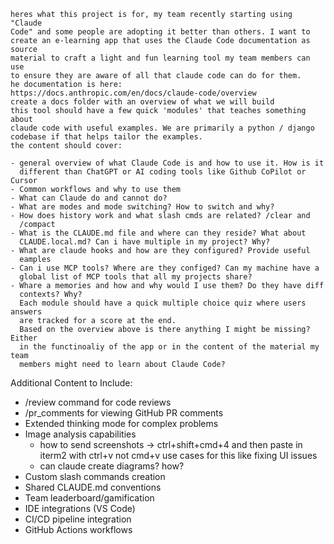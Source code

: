 ```
heres what this project is for, my team recently starting using "Claude
Code" and some people are adopting it better than others. I want to
create an e-learning app that uses the Claude Code documentation as source
material to craft a light and fun learning tool my team members can use
to ensure they are aware of all that claude code can do for them.
he documentation is here:
https://docs.anthropic.com/en/docs/claude-code/overview
create a docs folder with an overview of what we will build
this tool should have a few quick 'modules' that teaches something about
claude code with useful examples. We are primarily a python / django
codebase if that helps tailor the examples.
the content should cover:

- general overview of what Claude Code is and how to use it. How is it
  different than ChatGPT or AI coding tools like Github CoPilot or Cursor
- Common workflows and why to use them
- What can Claude do and cannot do?
- What are modes and mode switching? How to switch and why?
- How does history work and what slash cmds are related? /clear and
  /compact
- What is the CLAUDE.md file and where can they reside? What about
  CLAUDE.local.md? Can i have multiple in my project? Why?
- What are claude hooks and how are they configured? Provide useful
  eamples
- Can i use MCP tools? Where are they configed? Can my machine have a
  global list of MCP tools that all my projects share?
- Whare a memories and how and why would I use them? Do they have diff
  contexts? Why?
  Each module should have a quick multiple choice quiz where users answers
  are tracked for a score at the end.
  Based on the overview above is there anything I might be missing? Either
  in the functinoaliy of the app or in the content of the material my team
  members might need to learn about Claude Code?
```

Additional Content to Include:

- /review command for code reviews
- /pr_comments for viewing GitHub PR comments
- Extended thinking mode for complex problems
- Image analysis capabilities
  - how to send screenshots -> ctrl+shift+cmd+4 and then paste in iterm2 with ctrl+v not cmd+v
    use cases for this like fixing UI issues
  - can claude create diagrams? how?
- Custom slash commands creation
- Shared CLAUDE.md conventions
- Team leaderboard/gamification
- IDE integrations (VS Code)
- CI/CD pipeline integration
- GitHub Actions workflows
